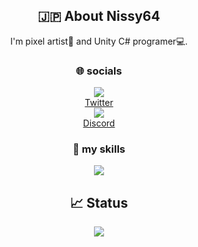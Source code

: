 
<h2 align="center">🇯🇵 About Nissy64</h2>

<div align="center">
  I'm pixel artist🎨 and Unity C# programer💻.
</div>


<h3 align="center"> 🌐 socials</h3>

<!-- Twitter -->
<div align="center">
  <img src="https://skillicons.dev/icons?i=twitter"/>
</div>
<div align="center">
  <a href="https://twitter.com/Nissy64_">Twitter</a>
</div>

<!-- Discord -->
<div align="center">
  <img src="https://skillicons.dev/icons?i=discord"/>
</div>
<div align="center">
  <a href="https://discord.gg/Amw22HMQ4s">Discord</a>
</div>


<h3 align="center"> 🌱 my skills</h3>

<div align="center">
  <img src="https://skillicons.dev/icons?i=git,github,unity,cs,vscode&theme=dark"/>
</div>


<h2 align="center">📈 Status</h2>

<div align="center">
  <img src="https://github-readme-stats.vercel.app/api?username=Nissy64&show_icons=true">
</div>

